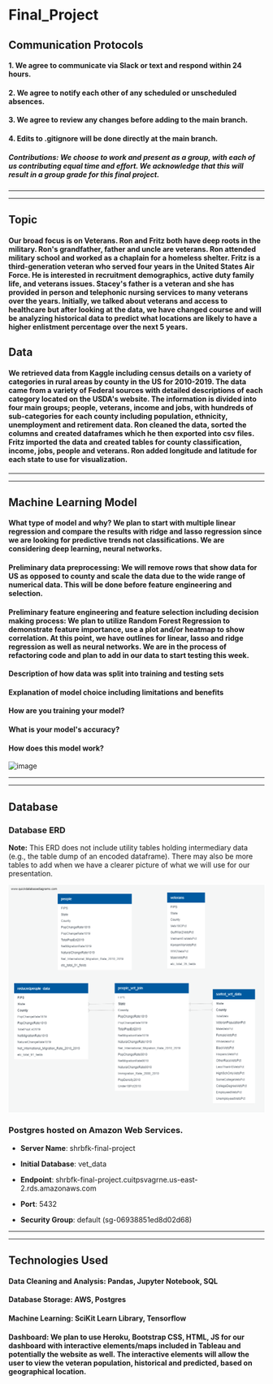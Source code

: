 # Final_Project
## Communication Protocols
#### 1. We agree to communicate via Slack or text and respond within 24 hours. 
#### 2. We agree to notify each other of any scheduled or unscheduled absences. 
#### 3. We agree to review any changes before adding to the main branch.
#### 4. Edits to .gitignore will be done directly at the main branch. 

##### Contributions: We choose to work and present as a group, with each of us contributing equal time and effort. We acknowledge that this will result in a group grade for this final project. 
---
---

## Topic
#### Our broad focus is on Veterans. Ron and Fritz both have deep roots in the military. Ron's grandfather, father and uncle are veterans. Ron attended military school and worked as a chaplain for a homeless shelter. Fritz is a third-generation veteran who served four years in the United States Air Force. He is interested in recruitment demographics, active duty family life, and veterans issues. Stacey's father is a veteran and she has provided in person and telephonic nursing services to many veterans over the years. Initially, we talked about veterans and access to healthcare but after looking at the data, we have changed course and will be analyzing historical data to predict what locations are likely to have a higher enlistment percentage over the next 5 years. 

## Data
#### We retrieved data from Kaggle including census details on a variety of categories in rural areas by county in the US for 2010-2019. The data came from a variety of Federal sources with detailed descriptions of each category located on the USDA's website. The information is divided into four main groups; people, veterans, income and jobs, with hundreds of sub-categories for each county including population, ethnicity, unemployment and retirement data. Ron cleaned the data, sorted the columns and created dataframes which he then exported into csv files. Fritz imported the data and created tables for county classification, income, jobs, people and veterans. Ron added longitude and latitude for each state to use for visualization. 


---
---

## Machine Learning Model
#### What type of model and why? We plan to start with multiple linear regression and compare the results with ridge and lasso regression since we are looking for predictive trends not classifications. We are considering deep learning, neural networks. 
#### Preliminary data preprocessing:  We will remove rows that show data for US as opposed to county and scale the data due to the wide range of numerical data. This will be done before feature engineering and selection.
#### Preliminary feature engineering and feature selection including decision making process: We plan to utilize Random Forest Regression to demonstrate feature importance, use a plot and/or heatmap to show correlation. At this point, we have outlines for linear, lasso and ridge regression as well as neural networks. We are in the process of refactoring code and plan to add in our data to start testing this week. 
#### Description of how data was split into training and testing sets
#### Explanation of model choice including limitations and benefits
#### How are you training your model? 
#### What is your model's accuracy?
#### How does this model work?

![image](https://user-images.githubusercontent.com/90691846/153676445-06c1b2b2-6596-46a1-8a12-ddd2e587e96a.png)

---
---

## Database

### Database ERD

**Note:** This ERD does not include utility tables holding intermediary data (e.g., the table dump of an encoded dataframe). There may also be more tables to add when we have a clearer picture of what we will use for our presentation.

![](Images/Database_ERD.png)

### Postgres hosted on Amazon Web Services.

- **Server Name**: shrbfk-final-project

- **Initial Database**: vet_data

- **Endpoint**: shrbfk-final-project.cuitpsvagrne.us-east-2.rds.amazonaws.com

- **Port**: 5432

- **Security Group**: default (sg-06938851ed8d02d68)

---
---

## Technologies Used
#### Data Cleaning and Analysis: Pandas, Jupyter Notebook, SQL
#### Database Storage: AWS, Postgres
#### Machine Learning: SciKit Learn Library, Tensorflow
#### Dashboard: We plan to use Heroku, Bootstrap CSS, HTML, JS for our dashboard with interactive elements/maps included in Tableau and potentially the website as well. The interactive elements will allow the user to view the veteran population, historical and predicted, based on geographical location. 
